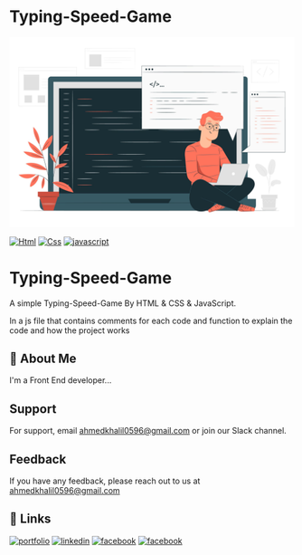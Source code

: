 # Typing-Speed-Game
![Logo](images/back.jpg)





[![Html](https://img.shields.io/badge/index-Html-brightgreen)](https://github.com/Ahmedelbrawey/Breaking-Bad-Api/blob/master/index.html)
[![Css](https://img.shields.io/badge/style-Css-blue)](https://github.com/Ahmedelbrawey/Breaking-Bad-Api/blob/master/style.css)
[![javascript](https://img.shields.io/badge/main-javascript-%23ffc107)](https://github.com/Ahmedelbrawey/Breaking-Bad-Api/blob/master/main.js)



# Typing-Speed-Game


A simple Typing-Speed-Game By HTML & CSS & JavaScript. 

In a js file that contains comments for each code and function to explain the code and how the project works

## 🚀 About Me
I'm a Front End developer...


## Support

For support, email ahmedkhalil0596@gmail.com or join our Slack channel.


## Feedback

If you have any feedback, please reach out to us at ahmedkhalil0596@gmail.com


## 🔗 Links
[![portfolio](https://img.shields.io/badge/my_portfolio-000?style=for-the-badge&logo=ko-fi&logoColor=white)](https://l.facebook.com/l.php?u=https%3A%2F%2Fahmedelbrawey.github.io%2FAhmed-Sobih%2F%3Ffbclid%3DIwAR1eUFntDPEbfj6kqKJDHbKoK_fVvW3Dq8856brCl4O5p0FtKZDDrAOITys&h=AT2x_1CyZur6cJasghEcUrYeVj_7qr34lGwl_s0-luLLx1dbjxnSbrEEQh_cuhKRazODRUX25HTSnN2_MOsy3eKn_pCXJZi98UQadvZKT5PrEiHgTnIIFUUcnEWoirqL1JtEmA)
[![linkedin](https://img.shields.io/badge/linkedin-0A66C2?style=for-the-badge&logo=linkedin&logoColor=white)](https://www.linkedin.com/in/ahmed-khalil-sobih/)
[![facebook](https://img.shields.io/badge/-Facebook-blue)](https://www.facebook.com/ahmed.elbrawy.96)
[![facebook](https://img.shields.io/twitter/url?label=codepen&logo=codepen&style=social)](https://codepen.io/AhmedKhalil)
